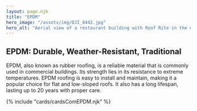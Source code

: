 ```yaml
---
layout: page.njk
title: "EPDM"
hero_image: "/assets/img/DJI_0442.jpg"
hero_alt: "Aerial view of a restaurant building with Roof Rite in the middle of a flat roof replacement. The Carlisle EPDM Membrane is partially completed with tools, safety cones, and materials visible across the surface. The building labeled 'Texas Craft Barbecue' sits on a street corner with a rounded front entryway adjacent bike lanes, and light traffic."
---
```


## EPDM: Durable, Weather-Resistant, Traditional

EPDM, also known as rubber roofing, is a reliable material that is commonly used in commercial buildings. Its strength lies in its resistance to extreme temperatures. EPDM roofing is easy to install and maintain, making it a popular choice for flat and low-sloped roofs. It also has a long lifespan, lasting up to 20 years with proper care.

<div class="breakout">
  {% include "cards/cardsComEPDM.njk" %}
  <!-- Possible Gallery Here -->
</div>
